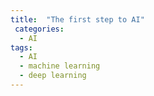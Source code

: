 ```yaml
---
title:  "The first step to AI"
 categories: 
  - AI
tags:
  - AI
  - machine learning
  - deep learning
---
```

<center><src="https://blogs.nvidia.com/wp-content/uploads/2016/07/Deep_Learning_Icons_R5_PNG.jpg.png"></center>
